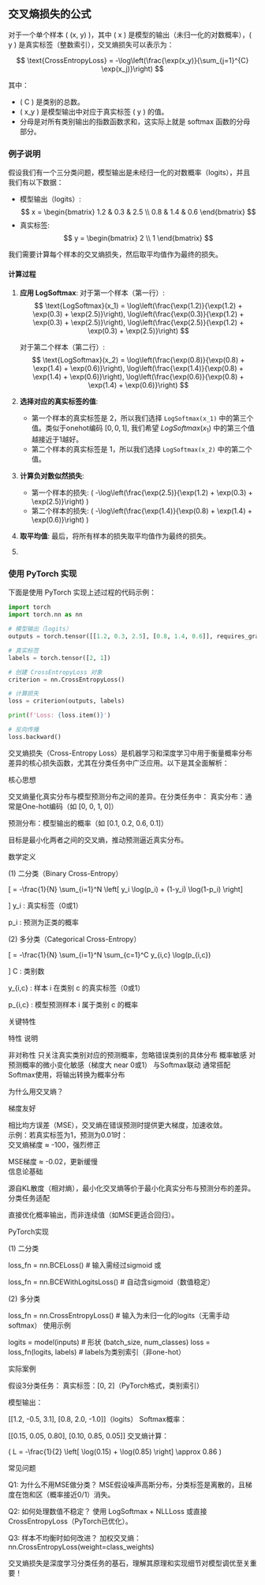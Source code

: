 ## 交叉熵损失的公式

对于一个单个样本 \( (x, y) \)，其中 \( x \) 是模型的输出（未归一化的对数概率），\( y \) 是真实标签（整数索引），交叉熵损失可以表示为：

$$
\text{CrossEntropyLoss} = -\log\left(\frac{\exp(x_y)}{\sum_{j=1}^{C} \exp(x_j)}\right)
$$

其中：
- \( C \) 是类别的总数。
- \( x_y \) 是模型输出中对应于真实标签 \( y \) 的值。
- 分母是对所有类别输出的指数函数求和，这实际上就是 softmax 函数的分母部分。

### 例子说明

假设我们有一个三分类问题，模型输出是未经归一化的对数概率（logits），并且我们有以下数据：

- 模型输出（logits）: 
  $$
  x = \begin{bmatrix}
  1.2 & 0.3 & 2.5 \\
  0.8 & 1.4 & 0.6
  \end{bmatrix}
  $$
- 真实标签:
  $$
  y = \begin{bmatrix}
  2 \\
  1
  \end{bmatrix}
  $$

我们需要计算每个样本的交叉熵损失，然后取平均值作为最终的损失。

#### 计算过程

1. **应用 LogSoftmax**:
   对于第一个样本（第一行）:
   $$
   \text{LogSoftmax}(x_1) = \log\left(\frac{\exp(1.2)}{\exp(1.2) + \exp(0.3) + \exp(2.5)}\right), \log\left(\frac{\exp(0.3)}{\exp(1.2) + \exp(0.3) + \exp(2.5)}\right), \log\left(\frac{\exp(2.5)}{\exp(1.2) + \exp(0.3) + \exp(2.5)}\right)
   $$

   对于第二个样本（第二行）:
   $$
   \text{LogSoftmax}(x_2) = \log\left(\frac{\exp(0.8)}{\exp(0.8) + \exp(1.4) + \exp(0.6)}\right), \log\left(\frac{\exp(1.4)}{\exp(0.8) + \exp(1.4) + \exp(0.6)}\right), \log\left(\frac{\exp(0.6)}{\exp(0.8) + \exp(1.4) + \exp(0.6)}\right)
   $$

2. **选择对应的真实标签的值**:
   - 第一个样本的真实标签是 2，所以我们选择 `LogSoftmax(x_1)` 中的第三个值。类似于onehot编码 $[0,0,1]$, 我们希望
   $LogSoftmax(x_1)$ 中的第三个值越接近于1越好。
   - 第二个样本的真实标签是 1，所以我们选择 `LogSoftmax(x_2)` 中的第二个值。

3. **计算负对数似然损失**:
   - 第一个样本的损失: \( -\log\left(\frac{\exp(2.5)}{\exp(1.2) + \exp(0.3) + \exp(2.5)}\right) \)
   - 第二个样本的损失: \( -\log\left(\frac{\exp(1.4)}{\exp(0.8) + \exp(1.4) + \exp(0.6)}\right) \)

4. **取平均值**:
   最后，将所有样本的损失取平均值作为最终的损失。
5. 

### 使用 PyTorch 实现

下面是使用 PyTorch 实现上述过程的代码示例：

```python
import torch
import torch.nn as nn

# 模型输出（logits）
outputs = torch.tensor([[1.2, 0.3, 2.5], [0.8, 1.4, 0.6]], requires_grad=True)

# 真实标签
labels = torch.tensor([2, 1])

# 创建 CrossEntropyLoss 对象
criterion = nn.CrossEntropyLoss()

# 计算损失
loss = criterion(outputs, labels)

print(f'Loss: {loss.item()}')

# 反向传播
loss.backward()
```
交叉熵损失（Cross-Entropy Loss）是机器学习和深度学习中用于衡量概率分布差异的核心损失函数，尤其在分类任务中广泛应用。以下是其全面解析：

核心思想

交叉熵量化真实分布与模型预测分布之间的差异。在分类任务中：
真实分布：通常是One-hot编码（如 [0, 0, 1, 0]）

预测分布：模型输出的概率（如 [0.1, 0.2, 0.6, 0.1]）

目标是最小化两者之间的交叉熵，推动预测逼近真实分布。

数学定义

(1) 二分类（Binary Cross-Entropy）

\[
= -\frac{1}{N} \sum_{i=1}^N \left[ y_i \log(p_i) + (1-y_i) \log(1-p_i) \right]

\]
 y_i : 真实标签（0或1）

 p_i : 预测为正类的概率

(2) 多分类（Categorical Cross-Entropy）

\[
= -\frac{1}{N} \sum_{i=1}^N \sum_{c=1}^C y_{i,c} \log(p_{i,c})

\]
 C : 类别数

 y_{i,c} : 样本  i  在类别  c  的真实标签（0或1）

 p_{i,c} : 模型预测样本  i  属于类别  c  的概率

关键特性

特性 说明

非对称性 只关注真实类别对应的预测概率，忽略错误类别的具体分布
概率敏感 对预测概率的微小变化敏感（梯度大 near 0或1）
与Softmax联动 通常搭配Softmax使用，将输出转换为概率分布

为什么用交叉熵？

梯度友好  

   相比均方误差（MSE），交叉熵在错误预测时提供更大梯度，加速收敛。  
   示例：若真实标签为1，预测为0.01时：  
交叉熵梯度 ≈ -100，强烈修正  

MSE梯度 ≈ -0.02，更新缓慢  
信息论基础  

   源自KL散度（相对熵），最小化交叉熵等价于最小化真实分布与预测分布的差异。
分类任务适配  

   直接优化概率输出，而非连续值（如MSE更适合回归）。

PyTorch实现

(1) 二分类

loss_fn = nn.BCELoss()  # 输入需经过sigmoid
或

loss_fn = nn.BCEWithLogitsLoss()  # 自动含sigmoid（数值稳定）

(2) 多分类

loss_fn = nn.CrossEntropyLoss()  # 输入为未归一化的logits（无需手动softmax）
使用示例

logits = model(inputs)  # 形状 (batch_size, num_classes)
loss = loss_fn(logits, labels)  # labels为类别索引（非one-hot）

实际案例

假设3分类任务：
真实标签：[0, 2]（PyTorch格式，类别索引）

模型输出：  

  [[1.2, -0.5, 3.1], [0.8, 2.0, -1.0]]（logits）
Softmax概率：  

  [[0.15, 0.05, 0.80], [0.10, 0.85, 0.05]]
交叉熵计算：  

  \( L = -\frac{1}{2} \left[ \log(0.15) + \log(0.85) \right] \approx 0.86 \)

常见问题

Q1: 为什么不用MSE做分类？
MSE假设噪声高斯分布，分类标签是离散的，且梯度在饱和区（概率接近0/1）消失。

Q2: 如何处理数值不稳定？
使用 LogSoftmax + NLLLoss 或直接 CrossEntropyLoss（PyTorch已优化）。

Q3: 样本不均衡时如何改进？
加权交叉熵：nn.CrossEntropyLoss(weight=class_weights)

交叉熵损失是深度学习分类任务的基石，理解其原理和实现细节对模型调优至关重要！